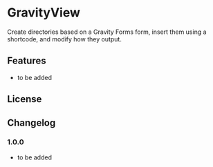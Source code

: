 GravityView
===========
Create directories based on a Gravity Forms form, insert them using a shortcode, and modify how they output.

## Features
* to be added

## License

## Changelog

### 1.0.0
* to be added